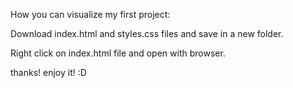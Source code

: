 How you can visualize my first project:

Download index.html and styles.css files and save in a new folder.

Right click on index.html file and open with browser.

thanks! enjoy it! :D
